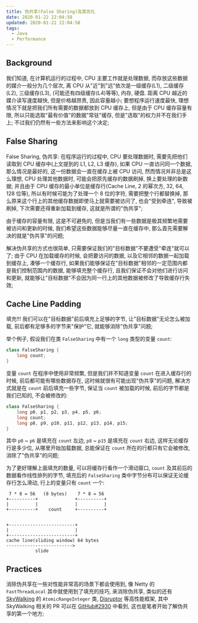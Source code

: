 ```yaml
---
title: 伪共享(False Sharing)及其优化
date: 2020-01-22 22:04:58
updated: 2020-01-22 22:04:58
tags:
  - Java
  - Performance
---
```


## Background

我们知道, 在计算机运行的过程中, CPU 主要工作就是处理数据, 而存放这些数据的媒介一般分为几个层次, 离 CPU 从"近"到"远"依次是一级缓存(L1), 二级缓存(L2), 三级缓存(L3), (可能还有四级缓存(L4)等等), 内存, 硬盘. 距离 CPU 越近的媒介读写速度越快, 但是价格越昂贵, 因此容量越小; 要想程序运行速度最快, 理想情况下就是把我们所有需要的数据都放到 CPU 缓存上, 但是由于 CPU 缓存容量有限, 所以只能选取"最有价值"的数据"常驻"缓存, 但是"选取"的权力并不在我们手上; 不过我们仍然有一些方法来影响这个决定;

## False Sharing

False Sharing, 伪共享: 在程序运行的过程中, CPU 要处理数据时, 需要先把他们读取到 CPU 缓存中(上文提到的 L1, L2, L3 缓存), 如果 CPU 一直访问同一个数据, 那么情况是最好的, 这一份数据会一直在缓存上被 CPU 访问, 然而情况并非总是这么理想, CPU 处理其他数据时, 可能会把原先缓存的数据刷掉, 换上要处理的新数据; 并且由于 CPU 缓存的最小单位是缓存行(Cache Line, 2 的幂次方, 32, 64, 128 位等), 所以有时候可能为了处理一个 8 位的字符, 需要把整个行都替换掉, 那么原来这个行上的其他缓存数据即使马上就需要被访问了, 也会"受到牵连", 导致被刷掉, 下次需要还得重新加载到缓存, 这就是所谓的"伪共享";

由于缓存的容量有限, 这是不可避免的, 但是当我们有一些数据是极其频繁地需要被访问和更新的时候, 我们希望这些数据能够尽量一直在缓存中, 那么首先需要解决的就是"伪共享"的问题;

解决伪共享的方式也很简单, 只需要保证我们的"目标数据"不要遭受"牵连"就可以了; 由于 CPU 在加载缓存的时候, 会把要访问的数据, 以及它相邻的数据一起加载到缓存上, 凑够一个缓存行, 如果我们能够保证在"目标数据"相邻的一定范围内都是我们控制范围内的数据, 能够填充整个缓存行, 且我们保证不会对他们进行访问和更新, 就能够让"目标数据"不会因为同一行上的其他数据被修改了导致缓存行失效;

## Cache Line Padding

填充!!! 我们可以在"目标数据"前后填充上足够的字节, 让"目标数据"无论怎么被加载, 前后都有足够多的字节来"保护"它, 就能够消除"伪共享"问题;

举个例子, 假设我们在类 `FalseSharing` 中有一个 `long` 类型的变量 `count`:

```java
class FalseSharing {
	long count;
}
```

变量 `count` 在程序中使用非常频繁, 但是我们并不知道变量 `count` 在进入缓存行的时候, 前后都可能有哪些数据存在, 这时候就很有可能出现"伪共享"的问题, 解决方式就是在 `count` 前后填充一些字节, 保证当 `count` 被加载的时候, 前后的字节都是我们已知的, 不会被修改的:

```java
class FalseSharing {
	long p0, p1, p2, p3, p4, p5, p6;
	long count;
	long p8, p9, p10, p11, p12, p13, p14, p15;
}
```

其中 `p0` ~ `p6` 是填充在 `count` 左边, `p8` ~ `p15` 是填充在 `count` 右边, 这样无论缓存行是多少位, 从哪里开始加载数据, 总能保证在 `count` 所在的行都只有它会被修改, 消除了"伪共享"的问题;

为了更好理解上面填充的数量, 可以将缓存行看作一个滑动窗口, `count` 及其前后的数据看作线性排列的字节, 填充后的 `FalseSharing` 类中字节分布可以保证无论缓存行怎么滑动, 行上的变量只有 `count` 一个:

```text
 7 * 8 = 56   (8 bytes)    7 * 8 = 56
+----------+              +----------+
|          |              |          |
+----------+    count     +----------+


+-------------------------+
|                         |
+-------------------------+
cache line(sliding window) 64 bytes
------------------------->
           slide
```

## Practices

消除伪共享在一些对性能非常高的场景下都会使用到, 像 Netty 的 `FastThreadLocal` 其中就使用到了填充的技巧, 来消除伪共享, 类似的还有 [SkyWalking](https://github.com/apache/skywalking) 的 `AtomicRangeInteger` 类, [Disruptor](https://github.com/LMAX-Exchange/disruptor) 等高性能框架, 其中 SkyWalking 相关的 PR 可以在 [GitHub#2930](https://github.com/apache/skywalking/pull/2930) 中看到, 这也是笔者开始了解伪共享的第一个地方;
